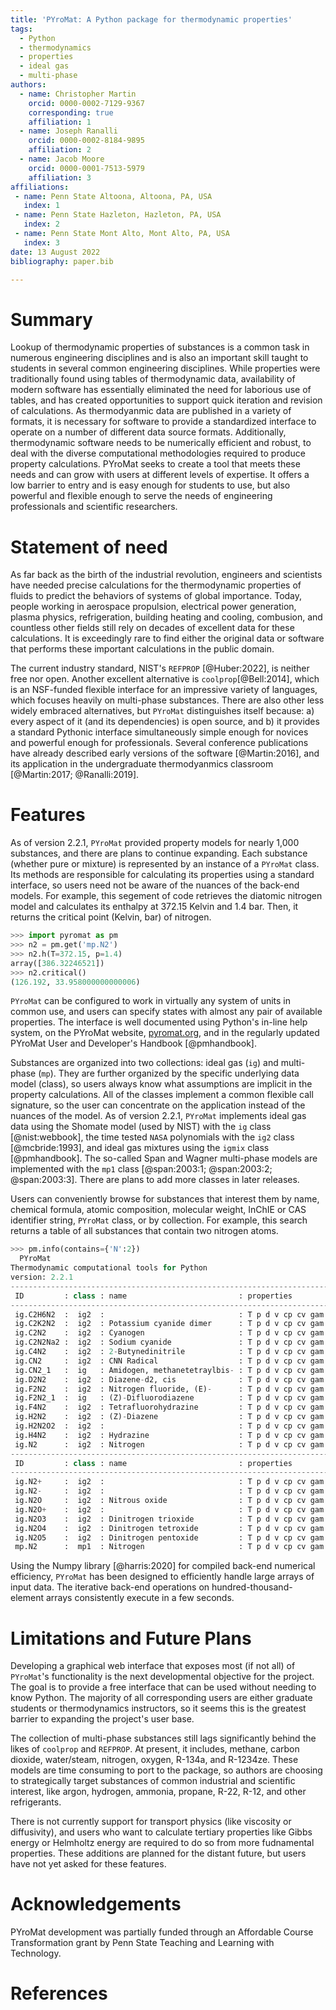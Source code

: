 ```yaml
---
title: 'PYroMat: A Python package for thermodynamic properties'
tags:
  - Python
  - thermodynamics
  - properties
  - ideal gas
  - multi-phase
authors:
  - name: Christopher Martin
    orcid: 0000-0002-7129-9367
    corresponding: true
    affiliation: 1
  - name: Joseph Ranalli
    orcid: 0000-0002-8184-9895
    affiliation: 2
  - name: Jacob Moore
    orcid: 0000-0001-7513-5979
    affiliation: 3
affiliations:
 - name: Penn State Altoona, Altoona, PA, USA
   index: 1
 - name: Penn State Hazleton, Hazleton, PA, USA
   index: 2
 - name: Penn State Mont Alto, Mont Alto, PA, USA 
   index: 3
date: 13 August 2022
bibliography: paper.bib

---
```


# Summary

Lookup of thermodynamic properties of substances is a common task in numerous engineering disciplines and is also an important skill taught to students in several common engineering disciplines. While properties were traditionally found using tables of thermodynamic data, availability of modern software has essentially eliminated the need for laborious use of tables, and has created opportunities to support quick iteration and revision of calculations. As thermodyanmic data are published in a variety of formats, it is necessary for software to provide a standardized interface to operate on a number of different data source formats. Additionally, thermodynamic software needs to be numerically efficient and robust, to deal with the diverse computational methodologies required to produce property calculations. PYroMat seeks to create a tool that meets these needs and can grow with users at different levels of expertise. It offers a low barrier to entry and is easy enough for students to use, but also powerful and flexible enough to serve the needs of engineering professionals and scientific researchers.

# Statement of need

As far back as the birth of the industrial revolution, engineers and scientists have needed precise calculations for the thermodynamic properties of fluids to predict the behaviors of systems of global importance.  Today, people working in aerospace propulsion, electrical power generation, plasma physics, refrigeration, building heating and cooling, combusion, and countless other fields still rely on decades of excellent data for these calculations.  It is exceedingly rare to find either the original data or software that performs these important calculations in the public domain.

The current industry standard, NIST's `REFPROP` [@Huber:2022], is neither free nor open.  Another excellent alternative is `coolprop`[@Bell:2014], which is an NSF-funded flexible interface for an impressive variety of languages, which focuses heavily on multi-phase substances.  There are also other less widely embraced alternatives, but `PYroMat` distinguishes itself because:
a) every aspect of it (and its dependencies) is open source, and 
b) it provides a standard Pythonic interface simultaneously simple enough for novices and powerful enough for professionals. 
Several conference publications have already described early versions of the software
[@Martin:2016], and its application in the undergraduate thermodyanmics 
classroom [@Martin:2017; @Ranalli:2019]. 

# Features

As of version 2.2.1, `PYroMat` provided property models for nearly 1,000 substances, and there are plans to continue expanding.  Each substance (whether pure or mixture) is represented by an instance of a `PYroMat` class.  Its methods are responsible for calculating its properties using a standard interface, so users need not be aware of the nuances of the back-end models.  For example, this segement of code retrieves the diatomic nitrogen model and calculates its enthalpy at 372.15 Kelvin and 1.4 bar.  Then, it returns the critical point (Kelvin, bar) of nitrogen.
```python
>>> import pyromat as pm
>>> n2 = pm.get('mp.N2')
>>> n2.h(T=372.15, p=1.4)
array([386.32246521])
>>> n2.critical()
(126.192, 33.958000000000006)
```

`PYroMat` can be configured to work in virtually any system of units in common use, and users can specify states with almost any pair of available properties.  The interface is well documented using Python's in-line help system, on the PYroMat website, [pyromat.org](http://pyromat.org), and in the regularly updated PYroMat User and Developer's Handbook [@pmhandbook].

Substances are organized into two collections: ideal gas (`ig`) and multi-phase (`mp`).  They are further organized by the specific underlying data model (class), so users always know what assumptions are implicit in the property calculations.  All of the classes implement a common flexible call signature, so the user can concentrate on the application instead of the nuances of the model.  As of version 2.2.1, `PYroMat` implements ideal gas data using the Shomate model (used by NIST) with the `ig` class [@nist:webbook], the time tested `NASA` polynomials with the `ig2` class [@mcbride:1993], and ideal gas mixtures using the `igmix` class [@pmhandbook].  The so-called Span and Wagner multi-phase models are implemented with the `mp1` class [@span:2003:1; @span:2003:2; @span:2003:3].  There are plans to add more classes in later releases.

Users can conveniently browse for substances that interest them by name, chemical formula, atomic composition, molecular weight, InChIE or CAS identifier string, `PYroMat` class, or by collection.  For example, this search returns a table of all substances that contain two nitrogen atoms.

```python
>>> pm.info(contains={'N':2})
  PYroMat
Thermodynamic computational tools for Python
version: 2.2.1
---------------------------------------------------------------------------------------
 ID         : class : name                         : properties
---------------------------------------------------------------------------------------
 ig.C2H6N2  :  ig2  :                              : T p d v cp cv gam e h s mw R    
 ig.C2K2N2  :  ig2  : Potassium cyanide dimer      : T p d v cp cv gam e h s mw R    
 ig.C2N2    :  ig2  : Cyanogen                     : T p d v cp cv gam e h s mw R    
 ig.C2N2Na2 :  ig2  : Sodium cyanide               : T p d v cp cv gam e h s mw R    
 ig.C4N2    :  ig2  : 2-Butynedinitrile            : T p d v cp cv gam e h s mw R    
 ig.CN2     :  ig2  : CNN Radical                  : T p d v cp cv gam e h s mw R    
 ig.CN2_1   :  ig   : Amidogen, methanetetraylbis- : T p d v cp cv gam e h s mw R    
 ig.D2N2    :  ig2  : Diazene-d2, cis              : T p d v cp cv gam e h s mw R    
 ig.F2N2    :  ig2  : Nitrogen fluoride, (E)-      : T p d v cp cv gam e h s mw R    
 ig.F2N2_1  :  ig   : (Z)-Difluorodiazene          : T p d v cp cv gam e h s mw R    
 ig.F4N2    :  ig2  : Tetrafluorohydrazine         : T p d v cp cv gam e h s mw R    
 ig.H2N2    :  ig2  : (Z)-Diazene                  : T p d v cp cv gam e h s mw R    
 ig.H2N2O2  :  ig2  :                              : T p d v cp cv gam e h s mw R    
 ig.H4N2    :  ig2  : Hydrazine                    : T p d v cp cv gam e h s mw R    
 ig.N2      :  ig2  : Nitrogen                     : T p d v cp cv gam e h s mw R    
---------------------------------------------------------------------------------------
 ID         : class : name                         : properties
---------------------------------------------------------------------------------------
 ig.N2+     :  ig2  :                              : T p d v cp cv gam e h s mw R    
 ig.N2-     :  ig2  :                              : T p d v cp cv gam e h s mw R    
 ig.N2O     :  ig2  : Nitrous oxide                : T p d v cp cv gam e h s mw R    
 ig.N2O+    :  ig2  :                              : T p d v cp cv gam e h s mw R    
 ig.N2O3    :  ig2  : Dinitrogen trioxide          : T p d v cp cv gam e h s mw R    
 ig.N2O4    :  ig2  : Dinitrogen tetroxide         : T p d v cp cv gam e h s mw R    
 ig.N2O5    :  ig2  : Dinitrogen pentoxide         : T p d v cp cv gam e h s mw R    
 mp.N2      :  mp1  : Nitrogen                     : T p d v cp cv gam e h s mw R    
```

Using the Numpy library [@harris:2020] for compiled back-end numerical efficiency, `PYroMat` has been designed to efficiently handle large arrays of input data.  The iterative back-end operations on hundred-thousand-element arrays consistently execute in a few seconds.  

# Limitations and Future Plans

Developing a graphical web interface that exposes most (if not all) of `PYroMat`'s functionality is the next developmental objective for the project.  The goal is to provide a free interface that can be used without needing to know Python.  The majority of all corresponding users are either graduate students or thermodynamics instructors, so it seems this is the greatest barrier to expanding the project's user base.

The collection of multi-phase substances still lags significantly behind the likes of `coolprop` and `REFPROP`.  At present, it includes, methane, carbon dioxide, water/steam, nitrogen, oxygen, R-134a, and R-1234ze.  These models are time consuming to port to the package, so authors are choosing to strategically target substances of common industrial and scientific interest, like argon, hydrogen, ammonia, propane, R-22, R-12, and other refrigerants.

There is not currently support for transport physics (like viscosity or diffusivity), and users who want to calculate tertiary properties like Gibbs energy or Helmholtz energy are required to do so from more fudnamental properties.  These additions are planned for the distant future, but users have not yet asked for these features.

# Acknowledgements

PYroMat development was partially funded through an Affordable Course Transformation grant by Penn State Teaching and Learning with Technology.

# References
